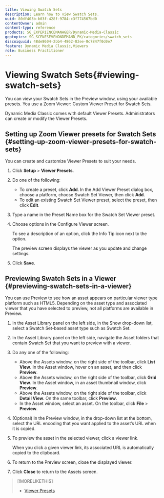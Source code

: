 ```yaml
---
title: Viewing Swatch Sets
description: Learn how to view Swatch Sets.
uuid: 80df403b-b03f-428f-9784-c3f774567bd0
contentOwner: admin
content-type: reference
products: SG_EXPERIENCEMANAGER/Dynamic-Media-Classic
geptopics: SG_SCENESEVENONDEMAND_PK/categories/swatch_sets
discoiquuid: 48de8604-2bb4-4862-82ee-0c7847f0d0e7
feature: Dynamic Media Classic,Viewers
role: Business Practitioner
---
```


# Viewing Swatch Sets{#viewing-swatch-sets}

You can view your Swatch Sets in the Preview window, using your available presets. You use a Zoom Viewer: Custom Viewer Preset for Swatch Sets.

Dynamic Media Classic comes with default Viewer Presets. Administrators can create or modify the Viewer Presets.

## Setting up Zoom Viewer presets for Swatch Sets {#setting-up-zoom-viewer-presets-for-swatch-sets}

You can create and customize Viewer Presets to suit your needs.

1. Click **Setup** > **Viewer Presets**.
1. Do one of the following:

    * To create a preset, click **Add**. In the Add Viewer Preset dialog box, choose a platform, choose Swatch Set Viewer, then click **Add**.
    * To edit an existing Swatch Set Viewer preset, select the preset, then click **Edit**.

1. Type a name in the Preset Name box for the Swatch Set Viewer preset.
1. Choose options in the Configure Viewer screen.

   To see a description of an option, click the Info Tip icon next to the option.

   The preview screen displays the viewer as you update and change settings.

1. Click **Save**.

## Previewing Swatch Sets in a Viewer {#previewing-swatch-sets-in-a-viewer}

You can use Preview to see how an asset appears on particular viewer type platform such as HTML5. Depending on the asset type and associated viewer that you have selected to preview, not all platforms are available in Preview.

1. In the Asset Library panel on the left side, in the Show drop-down list, select a Swatch Set-based asset type such as Swatch Set.
1. In the Asset Library panel on the left side, navigate the Asset folders that contain Swatch Set that you want to preview with a viewer.
1. Do any one of the following:

    * Above the Assets window, on the right side of the toolbar, click **List View**. In the Asset window, hover on an asset, and then click **Preview**.
    * Above the Assets window, on the right side of the toolbar, click **Grid View**. In the Asset window, in an asset thumbnail window, click **Preview**.
    * Above the Assets window, on the right side of the toolbar, click **Detail View**. On the same toolbar, click **Preview**.
    * In the Asset window, select an asset. On the toolbar, click **File** > **Preview**.

1. (Optional) In the Preview window, in the drop-down list at the bottom, select the URL encoding that you want applied to the asset’s URL when it is copied.
1. To preview the asset in the selected viewer, click a viewer link.

   When you click a given viewer link, its associated URL is automatically copied to the clipboard.

1. To return to the Preview screen, close the displayed viewer.
1. Click **Close** to return to the Assets screen.

>[!MORELIKETHIS]
>
>* [Viewer Presets](application-setup.md#viewer_presets)
